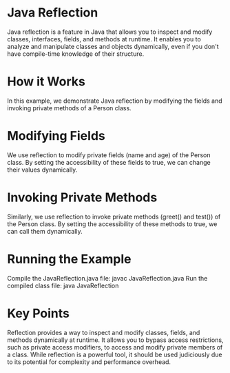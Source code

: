 <h1>Java Reflection</h1>
Java reflection is a feature in Java that allows you to inspect and modify classes, interfaces, fields, and methods at runtime. It enables you to analyze and manipulate classes and objects dynamically, even if you don't have compile-time knowledge of their structure.

<h1>How it Works</h1>
In this example, we demonstrate Java reflection by modifying the fields and invoking private methods of a Person class.

<h1>Modifying Fields</h1>
We use reflection to modify private fields (name and age) of the Person class. By setting the accessibility of these fields to true, we can change their values dynamically.

<h1>Invoking Private Methods</h1>
Similarly, we use reflection to invoke private methods (greet() and test()) of the Person class. By setting the accessibility of these methods to true, we can call them dynamically.

<h1>Running the Example</h1>
Compile the JavaReflection.java file: javac JavaReflection.java
Run the compiled class file: java JavaReflection
<h1>Key Points</h1>
Reflection provides a way to inspect and modify classes, fields, and methods dynamically at runtime.
It allows you to bypass access restrictions, such as private access modifiers, to access and modify private members of a class.
While reflection is a powerful tool, it should be used judiciously due to its potential for complexity and performance overhead.
